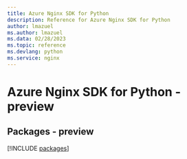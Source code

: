 ```yaml
---
title: Azure Nginx SDK for Python
description: Reference for Azure Nginx SDK for Python
author: lmazuel
ms.author: lmazuel
ms.data: 02/28/2023
ms.topic: reference
ms.devlang: python
ms.service: nginx
---
```

# Azure Nginx SDK for Python - preview
## Packages - preview
[!INCLUDE [packages](nginx-index.md)]